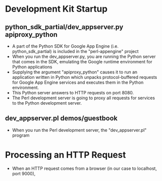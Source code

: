 # Development Kit Startup #

## python\_sdk\_partial/dev\_appserver.py apiproxy\_python ##

  * A part of the Python SDK for Google App Engine (i.e. python\_sdk\_partial) is included in the "perl-appengine" project
  * When you run the dev\_appserver.py, you are running the Python server that comes in the SDK, emulating the Google runtime environment for Python applications
  * Supplying the argument "apiproxy\_python" causes it to run an application written in Python which unpacks protocol-buffered requests for Google App Engine services and executes them in the Python environment.
  * This Python server answers to HTTP requests on port 8080.
  * The Perl development server is going to proxy all requests for services to the Python development server.

## dev\_appserver.pl demos/guestbook ##

  * When you run the Perl development server, the "dev\_appserver.pl" program

# Processing an HTTP Request #

  * When an HTTP request comes from a browser (in our case to localhost, port 9000),